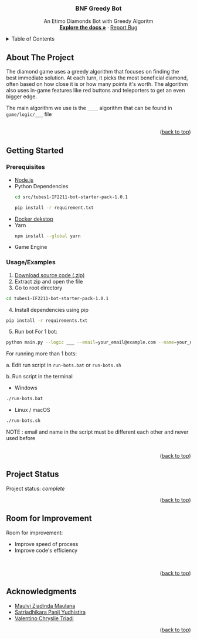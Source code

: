 <!-- Improved compatibility of back to top link: See: https://github.com/othneildrew/Best-README-Template/pull/73 -->
<a name="readme-top"></a>
<!--
*** Thanks for checking out the Best-README-Template. If you have a suggestion
*** that would make this better, please fork the repo and create a pull request
*** or simply open an issue with the tag "enhancement".
*** Don't forget to give the project a star!
*** Thanks again! Now go create something AMAZING! :D
-->



<!-- PROJECT SHIELDS -->
<!--
*** I'm using markdown "reference style" links for readability.
*** Reference links are enclosed in brackets [ ] instead of parentheses ( ).
*** See the bottom of this document for the declaration of the reference variables
*** for contributors-url, forks-url, etc. This is an optional, concise syntax you may use.
*** https://www.markdownguide.org/basic-syntax/#reference-style-links
-->


<!-- PROJECT LOGO -->
<br />
<div align="center">

<h3 align="center">BNF Greedy Bot</h3>

  <p align="center">
    An Etimo Diamonds Bot with Greedy Algoritm
    <br />
    <a href="https://github.com/12-184-Alief/01_BNF"><strong>Explore the docs »</strong></a>
    ·
    <a href="https://github.com/12-184-Alief/01_BNF/issues">Report Bug</a>
    <br/>
  </p>
</div>



<!-- TABLE OF CONTENTS -->
<details>
  <summary>Table of Contents</summary>
  <ol>
    <li>
      <a href="#about-the-project">About The Project</a>
    </li>
    <li>
      <a href="#getting-started">Getting Started</a>
      <ul>
        <li><a href="#prerequisites">Prerequisites</a></li>
        <li><a href="#Usage/Examples">Usage/Examples</a></li>
      </ul>
    </li>
    <li><a href="#Project-Status">Project Status</a></li>
    <li><a href="#Room-for-Improvement">Room for Improvement</a></li>
    <li><a href="#Acknowledgments">Acknowledgments</a></li>
  </ol>
</details>


## About The Project
The diamond game uses a greedy algorithm that focuses on finding the best immediate solution. At each turn, it picks the most beneficial diamond, often based on how close it is or how many points it's worth. The algorithm also uses in-game features like red buttons and teleporters to get an even bigger edge.

The main algorithm we use is the ```____``` algorithm that can be found in ```game/logic/___``` file
<br>
<br>
<p align="right">(<a href="#readme-top">back to top</a>)</p>

<!-- GETTING STARTED -->
## Getting Started

### Prerequisites
* <a href="https://nodejs.org/en">Node.js</a>
* Python Dependencies
  ```sh
  cd src/tubes1-IF2211-bot-starter-pack-1.0.1
  ```
  ```sh
  pip install -r requirement.txt
  ```
* <a href="https://www.docker.com/products/docker-desktop/">Docker dekstop</a>
* Yarn
  ```sh
  npm install --global yarn
  ```
* Game Engine

### Usage/Examples

1. <a href="https://drive.google.com/drive/folders/1pR1x59Ac1yo49JrYkAkWSfWbtOI7TWmV?usp=sharing">Download source code (.zip)</a>
2. Extract zip and open the file
3. Go to root directory
  ```sh
  cd tubes1-IF2211-bot-starter-pack-1.0.1
  ```
4. Install dependencies using pip
  ```sh
  pip install -r requirements.txt
  ```
5. Run bot
  For 1 bot:
  ```sh
  python main.py --logic ___ --email=your_email@example.com --name=your_name --password=your_password --team etimo
  ```
  For running more than 1 bots:
  
  a. Edit run script in ```run-bots.bat``` or ```run-bots.sh```
  
  b. Run script in the terminal

  - Windows
  ```sh
  ./run-bots.bat
  ```
  - Linux / macOS
  ```sh
  ./run-bots.sh
  ```
  NOTE : email and name in the script must be different each other and never used before
<br/>
<br/>
 
<p align="right">(<a href="#readme-top">back to top</a>)</p>




<!-- PROJECT STATUS -->
## Project Status
Project status: _complete_ 
<br/>
<p align="right">(<a href="#readme-top">back to top</a>)</p>

<!-- ROOM FOR IMPROVEMENT -->
## Room for Improvement
Room for improvement:
- Improve speed of process
- Improve code's efficiency 
<br/>
<p align="right">(<a href="#readme-top">back to top</a>)</p>

<!-- ACKNOWLEDGMENTS -->
## Acknowledgments
- [Maulvi Ziadinda Maulana](https://www.github.com/maulvi-zm)
- [Satriadhikara Panji Yudhistira](https://www.github.com/satriadhikara)
- [Valentino Chryslie Triadi](https://www.github.com/valentinotriadi)


<p align="right">(<a href="#readme-top">back to top</a>)</p>

